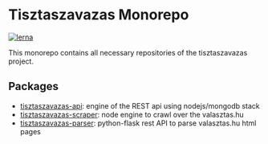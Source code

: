 # Tisztaszavazas Monorepo

[![lerna](https://img.shields.io/badge/maintained%20with-lerna-cc00ff.svg)](https://lerna.js.org/)

This monorepo contains all necessary repositories of the tisztaszavazas project.

## Packages

- [tisztaszavazas-api](/tisztaszavazas-api): engine of the REST api using nodejs/mongodb stack
- [tisztaszavazas-scraper](/tisztaszavazas-scraper): node engine to crawl over the valasztas.hu
- [tisztaszavazas-parser](/tisztaszavazas-parser): python-flask rest API to parse valasztas.hu html pages

